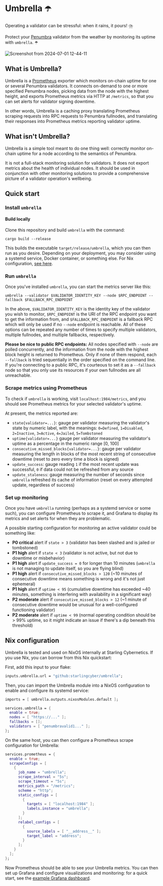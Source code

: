 # Umbrella ☂️

Operating a validator can be stressful: when it rains, it pours! ⛈️

Protect your [Penumbra](https://penumbra.zone) validator from the weather by monitoring its uptime with `umbrella`. ☂️

![Screenshot from 2024-07-01 12-44-11](https://github.com/starlingcyber/umbrella/assets/597089/0ee1c16f-eef2-4254-a4e4-57a9d6cb6279)

## What is Umbrella? 

Umbrella is a [Prometheus](https://prometheus.io/) exporter which monitors on-chain uptime for one or several Penumbra validators. It connects on-demand to one or more specified Penumbra nodes, picking data from the node with the highest height, and exports Prometheus metrics via HTTP at `/metrics`, so that you can set alerts for validator signing downtime.

In other words, Umbrella is a caching proxy translating Prometheus scraping requests into RPC requests to Penumbra fullnodes, and translating their responses into Prometheus metrics reporting validator uptime.

## What isn't Umbrella?

Umbrella is a simple tool meant to do one thing well: correctly monitor on-chain uptime for a node according to the semantics of Penumbra.

It is not a full-stack monitoring solution for validators. It does not export metrics about the health of individual nodes. It should be used in conjunction with other monitoring solutions to provide a comprehensive picture of a validator operation's wellbeing.

## Quick start

### Install `umbrella`

#### Build locally

Clone this repository and build `umbrella` with the command:

```shell
cargo build --release
```

This builds the executable `target/release/umbrella`, which you can then run as you desire. Depending on your deployment, you may consider using a systemd service, Docker container, or something else. For Nix configuration, [see here](#nix-configuration).

### Run `umbrella`

Once you've installed `umbrella`, you can start the metrics server like this:

```shell
umbrella --validator $VALIDATOR_IDENTITY_KEY --node $RPC_ENDPOINT --fallback $FALLBACK_RPC_ENDPOINT
```

In the above, `$VALIDATOR_IDENTITY_KEY` is the identity key of the validator you wish to monitor, `$RPC_ENDPOINT` is the URI of the RPC endpoint you want to get the information from, and `$FALLBACK_RPC_ENDPOINT` is a fallback RPC which will only be used if no `--node` endpoint is reachable. All of these options can be repeated any number of times to specify multiple validators, multiple fullnodes, and multiple fallbacks, respectively.

**Please be nice to public RPC endpoints:** All nodes specified with `--node` are polled concurrently, and the information from the node with the highest block height is returned to Prometheus. Only if none of them respond, each `--fallback` is tried sequentially in the order specified on the command line. If you're connecting to a public RPC, it's courteous to set it as a `--fallback` node so that you only use its resources if your own fullnodes are all unreachable.

### Scrape metrics using Prometheus

To check if `umbrella` is working, visit `localhost:1984/metrics`, and you should see Prometheus metrics for your selected validator's uptime.

At present, the metrics reported are:

- `state{validator=...}`: gauge per validator measuring the validator's state by numeric label, with the meanings: `0=Defined`, `1=Disabled`, `2=Inactive`, `3=Active`, `4=Jailed`, `5=Tombstoned`
- `uptime{validator=...}` gauge per validator measuring the validator's uptime as a percentage in the numeric range [0, 100]
- `consecutive_missed_blocks{validator=...}`: gauge per validator measuring the length in blocks of the most recent string of consecutive downtime (reset to zero every time a block is signed)
- `update_success`: gauge reading `1` if the most recent update was successful, `0` if data could not be refreshed from any source
- `update_staleness`: gauge measuring the number of seconds since `umbrella` refreshed its cache of information (reset on every attempted update, regardless of success)

### Set up monitoring

Once you have `umbrella` running (perhaps as a systemd service or some such), you can configure Prometheus to scrape it, and Grafana to display its metrics and set alerts for when they are problematic.

A possible starting configuration for monitoring an active validator could be something like:

- **P0 critical** alert if `state > 3` (validator has been slashed and is jailed or tombstoned)
- **P1 high** alert if `state < 3` (validator is not active, but not due to downtime or misbehavior)
- **P1 high** alert if `update_success = 0` for longer than 10 minutes (`umbrella` is not managing to update itself, so you are flying blind)
- **P1 high** alert if `consecutive_missed_blocks > 120` (~10 minutes of consecutive downtime means something is wrong and it's not just ephemeral)
- **P1 high** alert if `uptime < 95` (cumulative downtime has exceeded ~40 minutes, something is interfering with availability in a significant way)
- **P2 moderate** alert if `consecutive_missed_blocks > 12` (~1 minute of consecutive downtime would be unusual for a well-configured functioning validator)
- **P2 moderate** alert if `uptime < 99` (normal operating condition should be > 99% uptime, so it might indicate an issue if there's a dip beneath this threshold)

## Nix configuration

Umbrella is tested and used on NixOS internally at Starling Cybernetics. If you use Nix, you can borrow from this Nix quickstart:

First, add this input to your flake:

```nix
inputs.umbrella.url = "github:starlingcyber/umbrella";
```

Then, you can import the Umbrella module into a NixOS configuration to enable and configure its systemd service:

```nix
imports = [ umbrella.outputs.nixosModules.default ];

services.umbrella = {
  enable = true;
  nodes = [ "https://..." ];
  fallbacks = [];
  validators = [ "penumbravalid1..." ];
};
```

On the same host, you can then configure a Prometheus scrape configuration for Umbrella:

```nix
services.prometheus = {
  enable = true;
  scrapeConfigs = [
    {
      job_name = "umbrella";
      scrape_interval = "5s";
      scrape_timeout = "5s";
      metrics_path = "/metrics";
      scheme = "http";
      static_configs = [
        {
          targets = [ "localhost:1984" ];
          labels.instance = "umbrella";
        }
      ];
      relabel_configs = [
        {
          source_labels = [ "__address__" ];
          target_label = "address";
        }
      ];
    }
  ];
};
```

Now Prometheus should be able to see your Umbrella metrics. You can then set up Grafana and configure visualizations and monitoring: for a quick start, see the [example Grafana dashboard](dashboard.example.json).
